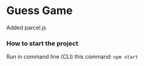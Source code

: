 # Guess Game

Added parcel.js

### How to start the project

Run in command line (CLI) this command: `npm start`
